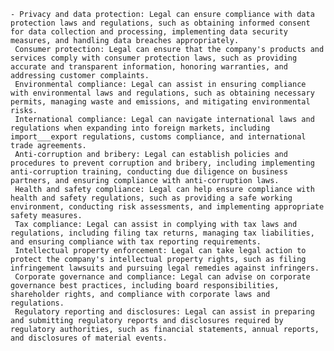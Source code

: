     - Privacy and data protection: Legal can ensure compliance with data protection laws and regulations, such as obtaining informed consent for data collection and processing, implementing data security measures, and handling data breaches appropriately.
     Consumer protection: Legal can ensure that the company's products and services comply with consumer protection laws, such as providing accurate and transparent information, honoring warranties, and addressing customer complaints.
     Environmental compliance: Legal can assist in ensuring compliance with environmental laws and regulations, such as obtaining necessary permits, managing waste and emissions, and mitigating environmental risks.
     International compliance: Legal can navigate international laws and regulations when expanding into foreign markets, including import___export regulations, customs compliance, and international trade agreements.
     Anti-corruption and bribery: Legal can establish policies and procedures to prevent corruption and bribery, including implementing anti-corruption training, conducting due diligence on business partners, and ensuring compliance with anti-corruption laws.
     Health and safety compliance: Legal can help ensure compliance with health and safety regulations, such as providing a safe working environment, conducting risk assessments, and implementing appropriate safety measures.
     Tax compliance: Legal can assist in complying with tax laws and regulations, including filing tax returns, managing tax liabilities, and ensuring compliance with tax reporting requirements.
     Intellectual property enforcement: Legal can take legal action to protect the company's intellectual property rights, such as filing infringement lawsuits and pursuing legal remedies against infringers.
     Corporate governance and compliance: Legal can advise on corporate governance best practices, including board responsibilities, shareholder rights, and compliance with corporate laws and regulations.
     Regulatory reporting and disclosures: Legal can assist in preparing and submitting regulatory reports and disclosures required by regulatory authorities, such as financial statements, annual reports, and disclosures of material events.



